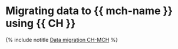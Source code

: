 # Migrating data to {{ mch-name }} using {{ CH }}

{% include notitle [Data migration CH-MCH](../../_tutorials/dataplatform/clickhouse-migration.md) %}
